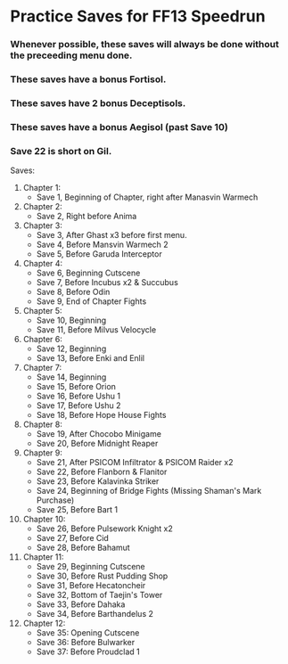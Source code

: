 # Practice Saves for FF13 Speedrun

### Whenever possible, these saves will always be done without the preceeding menu done.
### These saves have a bonus Fortisol.
### These saves have 2 bonus Deceptisols.
### These saves have a bonus Aegisol (past Save 10)
### Save 22 is short on Gil.


Saves:

1. Chapter 1:
    * Save 1, Beginning of Chapter, right after Manasvin Warmech
2. Chapter 2:
    * Save 2, Right before Anima
3. Chapter 3:
    * Save 3, After Ghast x3 before first menu.
    * Save 4, Before Mansvin Warmech 2
    * Save 5, Before Garuda Interceptor
4. Chapter 4:
    * Save 6, Beginning Cutscene
    * Save 7, Before Incubus x2 & Succubus
    * Save 8, Before Odin
    * Save 9, End of Chapter Fights
5. Chapter 5:
    * Save 10, Beginning
    * Save 11, Before Milvus Velocycle
6. Chapter 6:
    * Save 12, Beginning
    * Save 13, Before Enki and Enlil
7. Chapter 7:
    * Save 14, Beginning
    * Save 15, Before Orion
    * Save 16, Before Ushu 1
    * Save 17, Before Ushu 2
    * Save 18, Before Hope House Fights
8. Chapter 8:
    * Save 19, After Chocobo Minigame
    * Save 20, Before Midnight Reaper
9. Chapter 9:
    * Save 21, After PSICOM Infiltrator & PSICOM Raider x2
    * Save 22, Before Flanborn & Flanitor
    * Save 23, Before Kalavinka Striker
    * Save 24, Beginning of Bridge Fights (Missing Shaman's Mark Purchase)
    * Save 25, Before Bart 1
10. Chapter 10:
    * Save 26, Before Pulsework Knight x2
    * Save 27, Before Cid
    * Save 28, Before Bahamut
11. Chapter 11:
    * Save 29, Beginning Cutscene
    * Save 30, Before Rust Pudding Shop
    * Save 31, Before Hecatoncheir
    * Save 32, Bottom of Taejin's Tower
    * Save 33, Before Dahaka
    * Save 34, Before Barthandelus 2
12. Chapter 12:
    * Save 35: Opening Cutscene
    * Save 36: Before Bulwarker
    * Save 37: Before Proudclad 1


